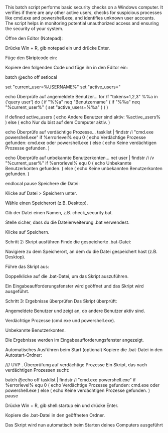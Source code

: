 This batch script performs basic security checks on a Windows computer. It verifies if there are any other active users, checks for suspicious processes like cmd.exe and powershell.exe, and identifies unknown user accounts. The script helps in monitoring potential unauthorized access and ensuring the security of your system.

Öffne den Editor (Notepad):

Drücke Win + R, gib notepad ein und drücke Enter.

Füge den Skriptcode ein:

Kopiere den folgenden Code und füge ihn in den Editor ein:

batch
@echo off
setlocal

set "current_user=%USERNAME%"
set "active_users="

echo Überprüfe auf angemeldete Benutzer...
for /f "tokens=1,2,3" %%a in ('query user') do (
    if "%%a" neq "Benutzername" (
        if "%%a" neq "%current_user%" (
            set "active_users=%%a"
        )
    )
)

if defined active_users (
    echo Andere Benutzer sind aktiv: %active_users%
) else (
    echo Nur du bist auf dem Computer aktiv.
)

echo Überprüfe auf verdächtige Prozesse...
tasklist | findstr /i "cmd.exe powershell.exe"
if %errorlevel% equ 0 (
    echo Verdächtige Prozesse gefunden: cmd.exe oder powershell.exe
) else (
    echo Keine verdächtigen Prozesse gefunden.
)

echo Überprüfe auf unbekannte Benutzerkonten...
net user | findstr /i /v "%current_user%"
if %errorlevel% equ 0 (
    echo Unbekannte Benutzerkonten gefunden.
) else (
    echo Keine unbekannten Benutzerkonten gefunden.
)

endlocal
pause
Speichere die Datei:

Klicke auf Datei > Speichern unter.

Wähle einen Speicherort (z.B. Desktop).

Gib der Datei einen Namen, z.B. check_security.bat.

Stelle sicher, dass du die Dateierweiterung .bat verwendest.

Klicke auf Speichern.

Schritt 2: Skript ausführen
Finde die gespeicherte .bat-Datei:

Navigiere zu dem Speicherort, an dem du die Datei gespeichert hast (z.B. Desktop).

Führe das Skript aus:

Doppelklicke auf die .bat-Datei, um das Skript auszuführen.

Ein Eingabeaufforderungsfenster wird geöffnet und das Skript wird ausgeführt.

Schritt 3: Ergebnisse überprüfen
Das Skript überprüft:

Angemeldete Benutzer und zeigt an, ob andere Benutzer aktiv sind.

Verdächtige Prozesse (cmd.exe und powershell.exe).

Unbekannte Benutzerkonten.

Die Ergebnisse werden im Eingabeaufforderungsfenster angezeigt.

Automatisches Ausführen beim Start (optional)
Kopiere die .bat-Datei in den Autostart-Ordner:


///
UVP
. Überprüfung auf verdächtige Prozesse
Ein Skript, das nach verdächtigen Prozessen sucht:

batch
@echo off
tasklist | findstr /i "cmd.exe powershell.exe"
if %errorlevel% equ 0 (
    echo Verdächtige Prozesse gefunden: cmd.exe oder powershell.exe
) else (
    echo Keine verdächtigen Prozesse gefunden.
)
pause

Drücke Win + R, gib shell:startup ein und drücke Enter.

Kopiere die .bat-Datei in den geöffneten Ordner.

Das Skript wird nun automatisch beim Starten deines Computers ausgeführt
